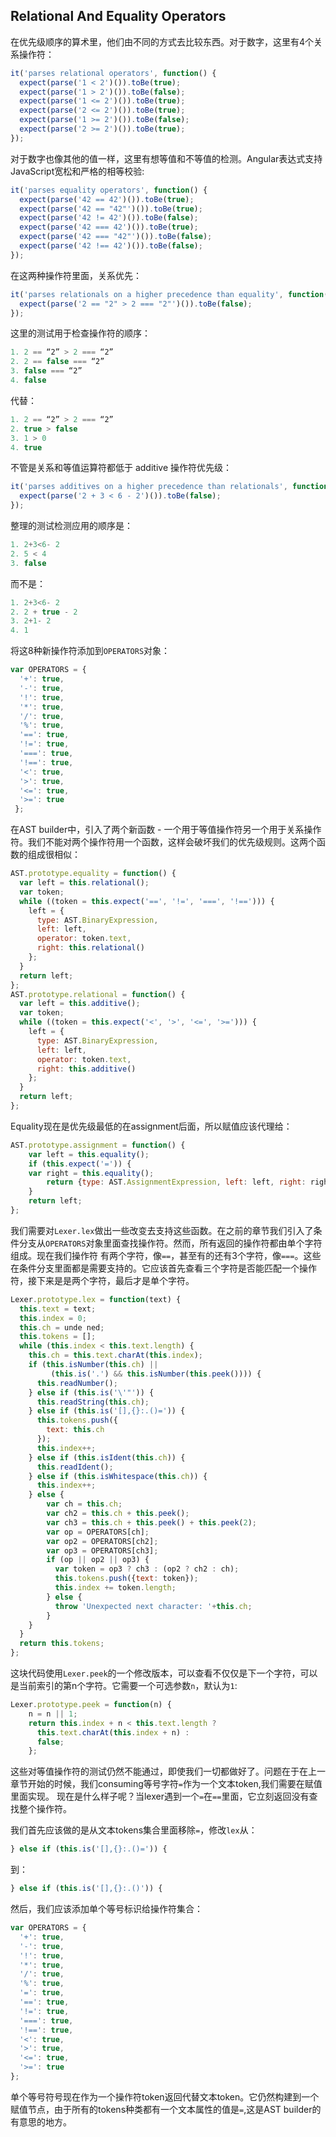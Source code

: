 ## Relational And Equality Operators
在优先级顺序的算术里，他们由不同的方式去比较东西。对于数字，这里有4个关系操作符：
```js
it('parses relational operators', function() {
  expect(parse('1 < 2')()).toBe(true);
  expect(parse('1 > 2')()).toBe(false);
  expect(parse('1 <= 2')()).toBe(true);
  expect(parse('2 <= 2')()).toBe(true);
  expect(parse('1 >= 2')()).toBe(false);
  expect(parse('2 >= 2')()).toBe(true);
});
```
对于数字也像其他的值一样，这里有想等值和不等值的检测。Angular表达式支持JavaScript宽松和严格的相等校验:
```js
it('parses equality operators', function() {
  expect(parse('42 == 42')()).toBe(true);
  expect(parse('42 == "42"')()).toBe(true);
  expect(parse('42 != 42')()).toBe(false);
  expect(parse('42 === 42')()).toBe(true);
  expect(parse('42 === "42"')()).toBe(false);
  expect(parse('42 !== 42')()).toBe(false);
});
```

在这两种操作符里面，关系优先：
```js
it('parses relationals on a higher precedence than equality', function() {
  expect(parse('2 == "2" > 2 === "2"')()).toBe(false);
});
```
这里的测试用于检查操作符的顺序：
```js
1. 2 == “2” > 2 === “2”
2. 2 == false === “2”
3. false === “2”
4. false
```
代替：
```js
1. 2 == “2” > 2 === “2”
2. true > false
3. 1 > 0
4. true
```
不管是关系和等值运算符都低于 additive 操作符优先级：
```js
it('parses additives on a higher precedence than relationals', function() {
  expect(parse('2 + 3 < 6 - 2')()).toBe(false);
});
```
整理的测试检测应用的顺序是：
```js
1. 2+3<6- 2
2. 5 < 4
3. false
```
而不是：
```js
1. 2+3<6- 2
2. 2 + true - 2
3. 2+1- 2
4. 1
```
将这8种新操作符添加到`OPERATORS`对象：
```js
var OPERATORS = {
  '+': true,
  '-': true,
  '!': true,
  '*': true,
  '/': true,
  '%': true,
  '==': true,
  '!=': true,
  '===': true,
  '!==': true,
  '<': true,
  '>': true,
  '<=': true,
  '>=': true
 };
```
在AST builder中，引入了两个新函数 - 一个用于等值操作符另一个用于关系操作符。我们不能对两个操作符用一个函数，这样会破坏我们的优先级规则。这两个函数的组成很相似：
```js
AST.prototype.equality = function() {
  var left = this.relational();
  var token;
  while ((token = this.expect('==', '!=', '===', '!=='))) {
    left = {
      type: AST.BinaryExpression,
      left: left,
      operator: token.text,
      right: this.relational()
    };
  }
  return left;
};
AST.prototype.relational = function() {
  var left = this.additive();
  var token;
  while ((token = this.expect('<', '>', '<=', '>='))) {
    left = {
      type: AST.BinaryExpression,
      left: left,
      operator: token.text,
      right: this.additive()
    };
  }
  return left;
};
```
Equality现在是优先级最低的在assignment后面，所以赋值应该代理给：
```js
AST.prototype.assignment = function() {
    var left = this.equality();
    if (this.expect('=')) {
    var right = this.equality();
        return {type: AST.AssignmentExpression, left: left, right: right};
    }
    return left;
};
```
我们需要对`Lexer.lex`做出一些改变去支持这些函数。在之前的章节我们引入了条件分支从`OPERATORS`对象里面查找操作符。然而，所有返回的操作符都由单个字符组成。现在我们操作符
有两个字符，像`==`，甚至有的还有3个字符，像`===`。这些在条件分支里面都是需要支持的。它应该首先查看三个字符是否能匹配一个操作符，接下来是是两个字符，最后才是单个字符。
```js
Lexer.prototype.lex = function(text) {
  this.text = text;
  this.index = 0;
  this.ch = unde ned;
  this.tokens = [];
  while (this.index < this.text.length) {
    this.ch = this.text.charAt(this.index);
    if (this.isNumber(this.ch) ||
         (this.is('.') && this.isNumber(this.peek()))) {
      this.readNumber();
    } else if (this.is('\'"')) {
      this.readString(this.ch);
    } else if (this.is('[],{}:.()=')) {
      this.tokens.push({
        text: this.ch
      });
      this.index++;
    } else if (this.isIdent(this.ch)) {
      this.readIdent();
    } else if (this.isWhitespace(this.ch)) {
      this.index++;
    } else {
        var ch = this.ch;
        var ch2 = this.ch + this.peek();
        var ch3 = this.ch + this.peek() + this.peek(2);
        var op = OPERATORS[ch];
        var op2 = OPERATORS[ch2];
        var op3 = OPERATORS[ch3];
        if (op || op2 || op3) {
          var token = op3 ? ch3 : (op2 ? ch2 : ch);
          this.tokens.push({text: token});
          this.index += token.length;
        } else {
          throw 'Unexpected next character: '+this.ch;
        }
    }
  }
  return this.tokens;
};
```
这块代码使用`Lexer.peek`的一个修改版本，可以查看不仅仅是下一个字符，可以是当前索引的第n个字符。它需要一个可选参数`n`，默认为`1`:
```js
Lexer.prototype.peek = function(n) {
    n = n || 1;
    return this.index + n < this.text.length ?
      this.text.charAt(this.index + n) :
      false;
    };
```
这些对等值操作符的测试仍然不能通过，即使我们一切都做好了。问题在于在上一章节开始的时候，我们consuming等号字符`=`作为一个文本token,我们需要在赋值里面实现。
现在是什么样子呢？当lexer遇到一个`=`在`==`里面，它立刻返回没有查找整个操作符。

我们首先应该做的是从文本tokens集合里面移除`=`，修改`lex`从：
```js
} else if (this.is('[],{}:.()=')) {
```
到：
```js
} else if (this.is('[],{}:.()')) {
```
然后，我们应该添加单个等号标识给操作符集合：
```js
var OPERATORS = {
  '+': true,
  '-': true,
  '!': true,
  '*': true,
  '/': true,
  '%': true,
  '=': true,
  '==': true,
  '!=': true,
  '===': true,
  '!==': true,
  '<': true,
  '>': true,
  '<=': true,
  '>=': true
};
```
单个等号符号现在作为一个操作符token返回代替文本token。它仍然构建到一个赋值节点，由于所有的tokens种类都有一个文本属性的值是`=`,这是AST builder的有意思的地方。